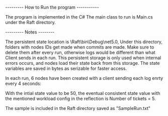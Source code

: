 --------- How to Run the program -----------

The program is implemented in the C\# The main class to run is Main.cs
under the Raft directory.

--------- Notes --------

The persistent state location is \Raft\bin\Debug\net5.0, Under this
directory, folders with nodes IDs get made when commits are made. Make
sure to delete them after every run, otherwise logs would be different
than what Client sends in each run. This persistent storage is only used
when internal errors occurs, and nodes load their state back from this
storage. The state variables are saved in bytes as serizable for faster
access.

In each run, 6 nodes have been created with a client sending each log
enrty every 4 seconds:

With the intial state value to be 50, the eventual consistent state
value with the mentioned workload config in the reflection is Number of
tickets = 5.

The sample is included in the Raft directory saved as "SampleRun.txt"
